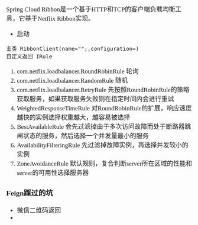 <span  style="font-family: Simsun,serif; font-size: 17px; ">

Spring Cloud Ribbon是一个基于HTTP和TCP的客户端负载均衡工具，它基于Netflix Ribbon实现。

- 启动
~~~
主类 RibbonClient(name="";,configuration=)
自定义返回 IRule
~~~

1. com.netflix.loadbalancer.RoundRobinRule 轮询
2. com.netflix.loadbalancer.RandomRule 随机
3. com.netflix.loadbalancer.RetryRule 先按照RoundRobinRule的策略获取服务，如果获取服务失败则在指定时间内会进行重试
4. WeightedResponseTimeRule 对RoundRobinRule的扩展，响应速度越快的实例选择权重越大，越容易被选择
5. BestAvailableRule 会先过滤掉由于多次访问故障而处于断路器跳闸状态的服务，然后选择一个并发量最小的服务
6. AvailabilityFilteringRule 先过滤掉故障实例，再选择并发较小的实例
7. ZoneAvoidanceRule 默认规则，复合判断server所在区域的性能和server的可用性选择服务器

### Feign踩过的坑

- 微信二维码返回
- 

</span>